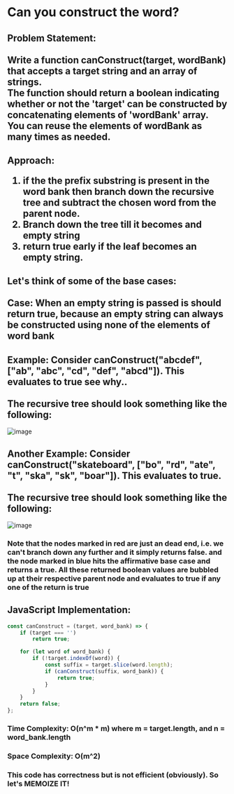 # Can you construct the word?

## Problem Statement: <br> <br> Write a function canConstruct(target, wordBank) that accepts a target string and an array of strings. <br> The function should return a boolean indicating whether or not the 'target' can be constructed by concatenating elements of 'wordBank' array. <br> You can reuse the elements of wordBank as many times as needed.

## Approach: <ol> <li> if the the prefix substring is present in the word bank then branch down the recursive tree and subtract the chosen word from the parent node.  </li>  <li> Branch down the tree till it becomes and empty string </li> <li> return true early if the leaf becomes an empty string. </li> </ol>

## Let's think of some of the base cases: <br> <br> Case: When an empty string is passed is should return true, because an empty string can always be constructed using none of the elements of word bank

## Example: Consider canConstruct("abcdef", ["ab", "abc", "cd", "def", "abcd"]). This evaluates to true see why.. <br> <br> The recursive tree should look something like the following: 

![image](https://github.com/Penguin5681/Dynamic-Algorithms/assets/85027012/7bd12b57-0cd2-4458-8dde-20ce92b1bd65)

## Another Example: Consider canConstruct("skateboard", ["bo", "rd", "ate", "t", "ska", "sk", "boar"]). This evaluates to true.  <br> <br> The recursive tree should look something like the following: 
![image](https://github.com/Penguin5681/Dynamic-Algorithms/assets/85027012/6ac4ba9d-642f-4f07-95b4-c361f98e8916)



### Note that the nodes marked in red are just an dead end, i.e. we can't branch down any further and it simply returns false. and the node marked in blue hits the affirmative base case and returns a true. All these returned boolean values are bubbled up at their respective parent node and evaluates to true if any one of the return is true

## JavaScript Implementation: 
```javascript
const canConstruct = (target, word_bank) => {
    if (target === '') 
        return true;

    for (let word of word_bank) {
        if (!target.indexOf(word)) {
            const suffix = target.slice(word.length);
            if (canConstruct(suffix, word_bank)) {
                return true;
            }
        }
    }
    return false;
};
```
### Time Complexity: O(n^m * m) where m = target.length, and n = word_bank.length
### Space Complexity: O(m^2)

### This code has correctness but is not efficient (obviously). So let's MEMOIZE IT!
